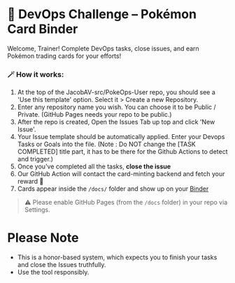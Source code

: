 # 🎴 DevOps Challenge – Pokémon Card Binder

Welcome, Trainer! Complete DevOps tasks, close issues, and earn Pokémon trading cards for your efforts!

### 🪄 How it works:
1. At the top of the JacobAV-src/PokeOps-User repo, you should see a 'Use this template' option. Select it > Create a new Repository.
2. Enter any repository name you wish. You can choose it to be Public / Private. (GitHub Pages needs your repo to be public.)
3. After the repo is created, Open the Issues Tab up top and click 'New Issue'.
4. Your Issue template should be automatically applied. Enter your Devops Tasks or Goals into the file. (Note : Do NOT change the [TASK COMPLETED] title part, it has to be there for the Github Actions to detect and trigger.)
5. Once you've completed all the tasks, **close the issue**
6. Our GitHub Action will contact the card-minting backend and fetch your reward 🎁
7. Cards appear inside the `/docs/` folder and show up on your [Binder](https://YOUR-USERNAME.github.io/REPO-NAME)

> ⚠️ Please enable GitHub Pages (from the `/docs` folder) in your repo via Settings.

# Please Note
- This is a honor-based system, which expects you to finish your tasks and close the Issues truthfully.
- Use the tool responsibly.
